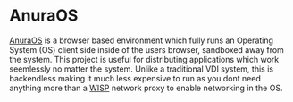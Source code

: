 # AnuraOS

[AnuraOS](https://beta.anura.pro/) is a browser based environment which fully runs an Operating System (OS) client side inside of the users browser, sandboxed away from the system. This project is useful for distributing applications which work seemlessly no matter the system. Unlike a traditional VDI system, this is backendless making it much less expensive to run as you dont need anything more than a [WISP](wisp) network proxy to enable networking in the OS.